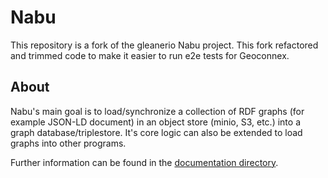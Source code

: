 # Nabu

This repository is a fork of the gleanerio Nabu project. This fork refactored and trimmed code to make it easier to run e2e tests for Geoconnex.

## About

Nabu's main goal is to load/synchronize a collection of RDF graphs (for example JSON-LD document) in an 
object store (minio, S3, etc.) into a graph database/triplestore.   It's core logic can also be extended to load 
graphs into other programs.
  
Further information can be found in the [documentation directory](./docs/README.md).

